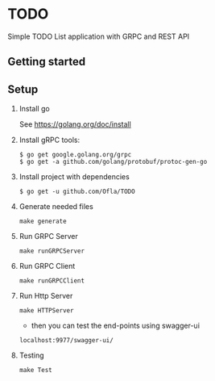 # TODO

Simple TODO List application with GRPC and REST API


## Getting started


## Setup 

1. Install go

    See https://golang.org/doc/install

2. Install gRPC tools:

    ```
    $ go get google.golang.org/grpc
    $ go get -a github.com/golang/protobuf/protoc-gen-go
    ```

3. Install project with dependencies
   
   ```
   $ go get -u github.com/Ofla/TODO
   ```

4. Generate needed files 
   
   ```
   make generate
   ```
5. Run GRPC Server

    ```
    make runGRPCServer
    ```

6. Run GRPC Client 
    
    ```
    make runGRPCClient
    ```

7. Run Http Server 
   
    ```
    make HTTPServer
    ```
    
   * then you can test the end-points using swagger-ui 
  
    ```
    localhost:9977/swagger-ui/
    ```
8. Testing

    ```
    make Test
    ```
  